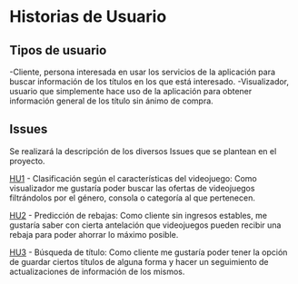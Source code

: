 # Historias de Usuario

## Tipos de usuario

-Cliente, persona interesada en usar los servicios de la aplicación para buscar información de los títulos en los que está interesado.
-Visualizador, usuario que simplemente hace uso de la aplicación para obtener información general de los título sin ánimo de compra.

## Issues
Se realizará la descripción de los diversos Issues que se plantean en el proyecto.

[HU1](https://github.com/Paszser/IV/issues/3) - Clasificación según el características del videojuego: Como visualizador me gustaría poder buscar las ofertas de videojuegos filtrándolos por el género, consola o categoría al que pertenecen.

[HU2](https://github.com/Paszser/IV/issues/4) - Predicción de rebajas: Como cliente sin ingresos estables, me gustaría saber con cierta antelación que videojuegos pueden recibir una rebaja para poder ahorrar lo máximo posible.

[HU3](https://github.com/Paszser/IV/issues/6) - Búsqueda de título: Como cliente me gustaría poder tener la opción de guardar ciertos títulos de alguna forma y hacer un seguimiento de actualizaciones de información de los mismos.
